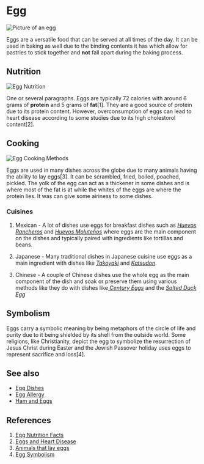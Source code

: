 # Egg
![Picture of an egg](https://atlas-content-cdn.pixelsquid.com/stock-images/animal-egg-x7O64d1-600.jpg "Google's official logo")

Eggs are a versatile food that can be served at all times of the day. It can be used in baking as well due to the binding contents it has which allow for pastries to stick together  and **not** fall apart during the baking process. 


## Nutrition
![Egg Nutrition](https://images.drlogy.com/assets/uploads/img/admin/health_blog/egg-nutrition.webp)

One or several paragraphs.
Eggs are typically 72 calories with around 6 grams of **protein** and 5 grams of **fat**[1]. They are a good source of protein due to its protein content. However, overconsumption of eggs can lead to heart disease according to some studies due to its high cholestorol content[2].

## Cooking
![Egg Cooking Methods](https://preview.redd.it/koiaqyvmvfj51.jpg?auto=webp&s=b6d0d650f63aba9bb9f63533087b1fca65d0c20a)

Eggs are used in many dishes across the globe due to many animals having the ability to lay eggs[3]. It can be scrambled, fried, boiled, poached, pickled. The yolk of the egg can act as a thickener in some dishes and is where most of the fat is at while the whites of the eggs are where the protein lies. It was can give some airiness to some dishes.
### Cuisines

1. Mexican - A lot of dishes use eggs for breakfast dishes such as [_Huevos Rancheros_](https://en.wikipedia.org/wiki/Huevos_rancheros) and [_Huevos Moluteños_](https://en.wikipedia.org/wiki/Huevos_motule%C3%B1os) where eggs are the main component on the dishes and typically paired with ingredients like tortillas and beans.

2. Japanese - Many traditional dishes in Japanese cuisine use eggs as a main ingredient with dishes like [_Takoyaki_](https://en.wikipedia.org/wiki/Takoyaki) and [_Katsudon_](https://en.wikipedia.org/wiki/Katsudon).

3. Chinese - A couple of Chinese dishes use the whole egg as the main component of the dish and soak or preserve them using various methods like they do with dishes like[ _Century Eggs_](https://en.wikipedia.org/wiki/Century_egg) and the [_Salted Duck Egg_](https://en.wikipedia.org/wiki/Salted_duck_egg)

## Symbolism
Eggs carry a symbolic meaning by being metaphors of the circle of life and purity due to it being shielded by its shell from the outside world. Some religions, like Christianity, depict the egg to symbolize the resurrection of Jesus Christ during Easter and the Jewish Passover holiday uses eggs to represent sacrifice and loss[4].

## See also
- [Egg Dishes](https://en.wikipedia.org/wiki/List_of_egg_dishes)
- [Egg Allergy](https://en.wikipedia.org/wiki/Egg_allergy)
- [Ham and Eggs](https://en.wikipedia.org/wiki/Ham_and_eggs)

## References
1. [Egg Nutrition Facts](https://www.nutritionix.com/food/eggs)
2. [Eggs and Heart Disease](https://www.nhlbi.nih.gov/news/2019/egg-consumption-linked-higher-risk-heart-disease-and-death#:~:text=An%20NHLBI%2Dfunded%20study%20found,or%20four%20eggs%20per%20week.)
3. [Animals that lay eggs](https://www.thedailymeal.com/1238353/13-eggs-you-can-eat-that-dont-come-from-chickens/)
4. [Egg Symbolism](https://artdependence.com/articles/symbolism-in-art-the-egg/)